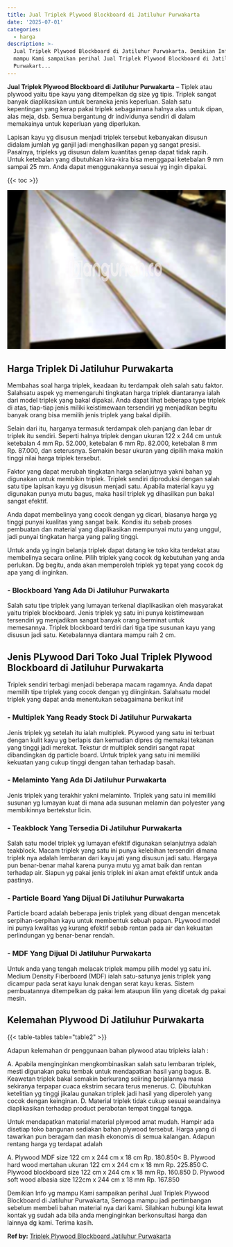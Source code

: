 ```yaml
---
title: Jual Triplek Plywood Blockboard di Jatiluhur Purwakarta
date: '2025-07-01'
categories:
  - harga
description: >-
  Jual Triplek Plywood Blockboard di Jatiluhur Purwakarta. Demikian Info yg
  mampu Kami sampaikan perihal Jual Triplek Plywood Blockboard di Jatiluhur
  Purwakart...
---
```


**Jual Triplek Plywood Blockboard di Jatiluhur Purwakarta** – Tiplek atau plywood yaitu tipe kayu yang ditempelkan dg size yg tipis. Triplek sangat banyak diaplikasikan untuk beraneka jenis keperluan. Salah satu kepentingan yang kerap pakai triplek sebagaimana halnya alas untuk dipan, alas meja, dsb. Semua bergantung dr individunya sendiri di dalam memakainya untuk keperluan yang diperlukan.

Lapisan kayu yg disusun menjadi triplek tersebut kebanyakan disusun didalam jumlah yg ganjil jadi menghasilkan papan yg sangat presisi. Pasalnya, tripleks yg disusun dalam kuantitas genap dapat tidak rapih. Untuk ketebalan yang dibutuhkan kira-kira bisa menggapai ketebalan 9 mm sampai 25 mm. Anda dapat menggunakannya sesuai yg ingin dipakai.

{{< toc >}}

![Jual Triplek Plywood Blockboard di Jatiluhur Purwakarta](/images/jual-triplek-murah-24.png)

## Harga Triplek Di Jatiluhur Purwakarta

Membahas soal harga triplek, keadaan itu terdampak oleh salah satu faktor. Salahsatu aspek yg memengaruhi tingkatan harga triplek diantaranya ialah dari model triplek yang bakal dipakai. Anda dapat lihat beberapa type triplek di atas, tiap-tiap jenis miliki keistimewaan tersendiri yg menjadikan begitu banyak orang bisa memilih jenis triplek yang bakal dipilih.

Selain dari itu, harganya termasuk terdampak oleh panjang dan lebar dr triplek itu sendiri. Seperti halnya triplek dengan ukuran 122 x 244 cm untuk ketebalan 4 mm Rp. 52.000, ketebalan 6 mm Rp. 82.000, ketebalan 8 mm Rp. 87.000, dan seterusnya. Semakin besar ukuran yang dipilih maka makin tinggi nilai harga triplek tersebut.

Faktor yang dapat merubah tingkatan harga selanjutnya yakni bahan yg digunakan untuk membikin triplek. Triplek sendiri diproduksi dengan salah satu tipe lapisan kayu yg disusun menjadi satu. Apabila material kayu yg digunakan punya mutu bagus, maka hasil triplek yg dihasilkan pun bakal sangat efektif.

Anda dapat membelinya yang cocok dengan yg dicari, biasanya harga yg tinggi punyai kualitas yang sangat baik. Kondisi itu sebab proses pembuatan dan material yang diaplikasikan mempunyai mutu yang unggul, jadi punyai tingkatan harga yang paling tinggi.

Untuk anda yg ingin belanja triplek dapat datang ke toko kita terdekat atau membelinya secara online. Pilih triplek yang cocok dg kebutuhan yang anda perlukan. Dg begitu, anda akan memperoleh triplek yg tepat yang cocok dg apa yang di inginkan.

### \- Blockboard Yang Ada Di Jatiluhur Purwakarta

Salah satu tipe triplek yang lumayan terkenal diaplikasikan oleh masyarakat yaitu triplek blockboard. Jenis triplek yg satu ini punya keistimewaan tersendiri yg menjadikan sangat banyak orang berminat untuk memesannya. Triplek blockboard terdiri dari tiga tipe susunan kayu yang disusun jadi satu. Ketebalannya diantara mampu raih 2 cm.

## Jenis PLywood Dari Toko Jual Triplek Plywood Blockboard di Jatiluhur Purwakarta

Triplek sendiri terbagi menjadi beberapa macam ragamnya. Anda dapat memilih tipe triplek yang cocok dengan yg diinginkan. Salahsatu model triplek yang dapat anda menentukan sebagaimana berikut ini!

### \- Multiplek Yang Ready Stock Di Jatiluhur Purwakarta

Jenis triplek yg setelah itu ialah multiplek. PLywood yang satu ini terbuat dengan kulit kayu yg berlapis dan kemudian dipres dg memakai tekanan yang tinggi jadi merekat. Tekstur dr multiplek sendiri sangat rapat dibandingkan dg particle board. Untuk triplek yang satu ini memiliki kekuatan yang cukup tinggi dengan tahan terhadap basah.

### \- Melaminto Yang Ada Di Jatiluhur Purwakarta

Jenis triplek yang terakhir yakni melaminto. Triplek yang satu ini memiliki susunan yg lumayan kuat di mana ada susunan melamin dan polyester yang membikinnya bertekstur licin.

### \- Teakblock Yang Tersedia Di Jatiluhur Purwakarta

Salah satu model triplek yg lumayan efektif digunakan selanjutnya adalah teakblock. Macam triplek yang satu ini punya kelebihan tersendiri dimana triplek nya adalah lembaran dari kayu jati yang disusun jadi satu. Hargaya pun benar-benar mahal karena punya mutu yg amat baik dan rentan terhadap air. Siapun yg pakai jenis triplek ini akan amat efektif untuk anda pastinya.

### \- Particle Board Yang Dijual Di Jatiluhur Purwakarta

Particle board adalah beberapa jenis triplek yang dibuat dengan mencetak serpihan-serpihan kayu untuk membentuk sebuah papan. PLywood model ini punya kwalitas yg kurang efektif sebab rentan pada air dan kekuatan perlindungan yg benar-benar rendah.

### \- MDF Yang Dijual Di Jatiluhur Purwakarta

Untuk anda yang tengah melacak triplek mampu pilih model yg satu ini. Medium Density Fiberboard (MDF) ialah satu-satunya jenis triplek yang dicampur pada serat kayu lunak dengan serat kayu keras. Sistem pembuatannya ditempelkan dg pakai lem ataupun lilin yang dicetak dg pakai mesin.

## Kelemahan Plywood Di Jatiluhur Purwakarta

{{< table-tables table="table2" >}}

Adapun kelemahan dr penggunaan bahan plywood atau tripleks ialah :

A. Apabila menginginkan mengkombinasikan salah satu lembaran triplek, mesti digunakan paku tembak untuk mendapatkan hasil yang bagus. B. Keawetan triplek bakal semakin berkurang seiiring berjalannya masa sekiranya terpapar cuaca ekstrim secara terus menerus. C. Dibutuhkan ketelitian yg tinggi jikalau gunakan triplek jadi hasil yang diperoleh yang cocok dengan keinginan. D. Material triplek tidak cukup sesuai seandainya diaplikasikan terhadap product perabotan tempat tinggal tangga.

Untuk mendapatkan material material plywood amat mudah. Hampir ada disetiap toko bangunan sediakan bahan plywood tersebut. Harga yang di tawarkan pun beragam dan masih ekonomis di semua kalangan. Adapun rentang harga yg terdapat adalah

A. Plywood MDF size 122 cm x 244 cm x 18 cm Rp. 180.850< B. Plywood hard wood mertahan ukuran 122 cm x 244 cm x 18 mm Rp. 225.850 C. Plywood blockboard size 122 cm x 244 cm x 18 mm Rp. 160.850 D. Plywood soft wood albasia size 122cm x 244 cm x 18 mm Rp. 167.850

Demikian Info yg mampu Kami sampaikan perihal Jual Triplek Plywood Blockboard di Jatiluhur Purwakarta, Semoga mampu jadi pertimbangan sebelum membeli bahan material nya dari kami. Silahkan hubungi kita lewat kontak yg sudah ada bila anda menginginkan berkonsultasi harga dan lainnya dg kami. Terima kasih.

**Ref by:** [Triplek Plywood Blockboard Jatiluhur Purwakarta](https://id.wikipedia.org/wiki/Triplek)
